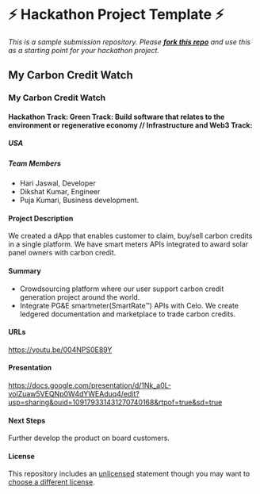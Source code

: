 
# ⚡ Hackathon Project Template ⚡
_This is a sample submission repository.
Please [__fork this repo__](https://help.github.com/articles/fork-a-repo/) and use this as a starting point for your hackathon project._

## My Carbon Credit Watch
### My Carbon Credit Watch
#### Hackathon Track: Green Track: Build software that relates to the environment or regenerative economy // Infrastructure and Web3 Track:

##### USA

##### Team Members
- Hari Jaswal, Developer
- Dikshat Kumar, Engineer
- Puja Kumari, Business development. 


#### Project Description
We created a dApp that enables customer to claim, buy/sell carbon credits in a single platform. We have smart meters APIs integrated to award solar panel owners with carbon credit.


#### Summary
- Crowdsourcing platform where our user support carbon credit generation project around the world.
- Integrate PG&E smartmeter(SmartRate™) APIs with Celo. We create ledgered documentation and marketplace to trade carbon credits. 


#### URLs
https://youtu.be/004NPS0E89Y

#### Presentation
https://docs.google.com/presentation/d/1Nk_a0L-volZuaw5VEQNp0W4dYWEAduq4/edit?usp=sharing&ouid=109179331431270740168&rtpof=true&sd=true 

#### Next Steps
Further develop the product 
on board customers.

#### License
This repository includes an [unlicensed](http://unlicense.org/) statement though you may want to [choose a different license](https://choosealicense.com/).
